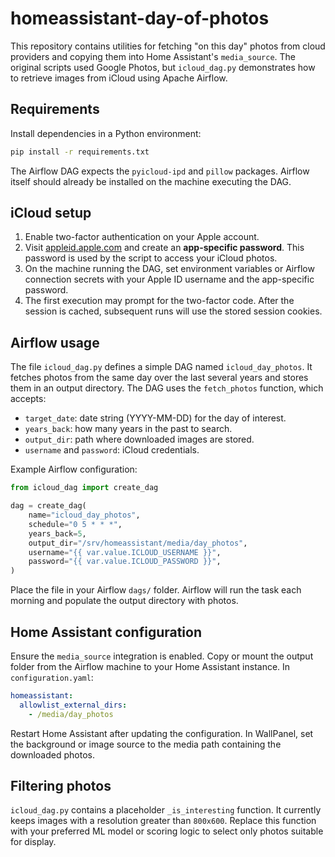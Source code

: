 # homeassistant-day-of-photos

This repository contains utilities for fetching "on this day" photos from
cloud providers and copying them into Home Assistant's `media_source`. The
original scripts used Google Photos, but `icloud_dag.py` demonstrates how to
retrieve images from iCloud using Apache Airflow.

## Requirements

Install dependencies in a Python environment:

```bash
pip install -r requirements.txt
```

The Airflow DAG expects the `pyicloud-ipd` and `pillow` packages. Airflow itself
should already be installed on the machine executing the DAG.

## iCloud setup

1. Enable two-factor authentication on your Apple account.
2. Visit [appleid.apple.com](https://appleid.apple.com/) and create an
   **app-specific password**. This password is used by the script to access
your iCloud photos.
3. On the machine running the DAG, set environment variables or Airflow
   connection secrets with your Apple ID username and the app-specific
   password.
4. The first execution may prompt for the two-factor code. After the session is
   cached, subsequent runs will use the stored session cookies.

## Airflow usage

The file `icloud_dag.py` defines a simple DAG named `icloud_day_photos`. It
fetches photos from the same day over the last several years and stores them in
an output directory. The DAG uses the `fetch_photos` function, which accepts:

- `target_date`: date string (YYYY-MM-DD) for the day of interest.
- `years_back`: how many years in the past to search.
- `output_dir`: path where downloaded images are stored.
- `username` and `password`: iCloud credentials.

Example Airflow configuration:

```python
from icloud_dag import create_dag

dag = create_dag(
    name="icloud_day_photos",
    schedule="0 5 * * *",
    years_back=5,
    output_dir="/srv/homeassistant/media/day_photos",
    username="{{ var.value.ICLOUD_USERNAME }}",
    password="{{ var.value.ICLOUD_PASSWORD }}",
)
```

Place the file in your Airflow `dags/` folder. Airflow will run the task each
morning and populate the output directory with photos.

## Home Assistant configuration

Ensure the `media_source` integration is enabled. Copy or mount the output
folder from the Airflow machine to your Home Assistant instance. In `configuration.yaml`:

```yaml
homeassistant:
  allowlist_external_dirs:
    - /media/day_photos
```

Restart Home Assistant after updating the configuration. In WallPanel, set the
background or image source to the media path containing the downloaded photos.

## Filtering photos

`icloud_dag.py` contains a placeholder `_is_interesting` function. It currently
keeps images with a resolution greater than `800x600`. Replace this function
with your preferred ML model or scoring logic to select only photos suitable for
display.
